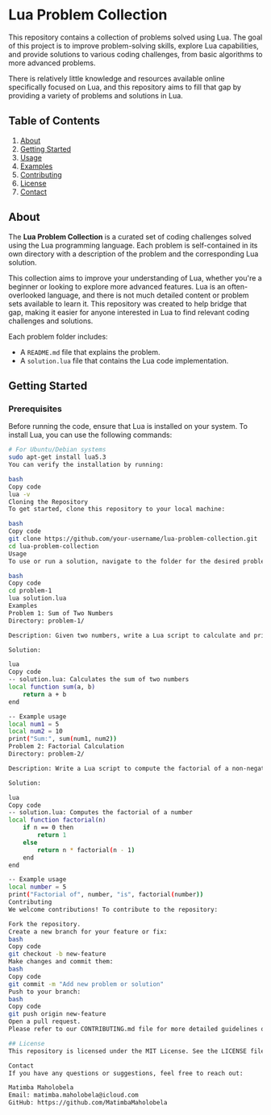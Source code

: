 # Lua Problem Collection

This repository contains a collection of problems solved using Lua. The goal of this project is to improve problem-solving skills, explore Lua capabilities, and provide solutions to various coding challenges, from basic algorithms to more advanced problems. 

There is relatively little knowledge and resources available online specifically focused on Lua, and this repository aims to fill that gap by providing a variety of problems and solutions in Lua.

## Table of Contents

1. [About](#about)
3. [Getting Started](#getting-started)
4. [Usage](#usage)
5. [Examples](#examples)
6. [Contributing](#contributing)
7. [License](#license)
8. [Contact](#contact)

## About

The **Lua Problem Collection** is a curated set of coding challenges solved using the Lua programming language. Each problem is self-contained in its own directory with a description of the problem and the corresponding Lua solution. 

This collection aims to improve your understanding of Lua, whether you're a beginner or looking to explore more advanced features. Lua is an often-overlooked language, and there is not much detailed content or problem sets available to learn it. This repository was created to help bridge that gap, making it easier for anyone interested in Lua to find relevant coding challenges and solutions.


Each problem folder includes:
- A `README.md` file that explains the problem.
- A `solution.lua` file that contains the Lua code implementation.

## Getting Started

### Prerequisites

Before running the code, ensure that Lua is installed on your system. To install Lua, you can use the following commands:

```bash
# For Ubuntu/Debian systems
sudo apt-get install lua5.3
You can verify the installation by running:

bash
Copy code
lua -v
Cloning the Repository
To get started, clone this repository to your local machine:

bash
Copy code
git clone https://github.com/your-username/lua-problem-collection.git
cd lua-problem-collection
Usage
To use or run a solution, navigate to the folder for the desired problem and run the Lua solution file using the Lua interpreter:

bash
Copy code
cd problem-1
lua solution.lua
Examples
Problem 1: Sum of Two Numbers
Directory: problem-1/

Description: Given two numbers, write a Lua script to calculate and print their sum.

Solution:

lua
Copy code
-- solution.lua: Calculates the sum of two numbers
local function sum(a, b)
    return a + b
end

-- Example usage
local num1 = 5
local num2 = 10
print("Sum:", sum(num1, num2))
Problem 2: Factorial Calculation
Directory: problem-2/

Description: Write a Lua script to compute the factorial of a non-negative integer.

Solution:

lua
Copy code
-- solution.lua: Computes the factorial of a number
local function factorial(n)
    if n == 0 then
        return 1
    else
        return n * factorial(n - 1)
    end
end

-- Example usage
local number = 5
print("Factorial of", number, "is", factorial(number))
Contributing
We welcome contributions! To contribute to the repository:

Fork the repository.
Create a new branch for your feature or fix:
bash
Copy code
git checkout -b new-feature
Make changes and commit them:
bash
Copy code
git commit -m "Add new problem or solution"
Push to your branch:
bash
Copy code
git push origin new-feature
Open a pull request.
Please refer to our CONTRIBUTING.md file for more detailed guidelines on contributing.

## License
This repository is licensed under the MIT License. See the LICENSE file for more information.

Contact
If you have any questions or suggestions, feel free to reach out:

Matimba Maholobela
Email: matimba.maholobela@icloud.com
GitHub: https://github.com/MatimbaMaholobela


